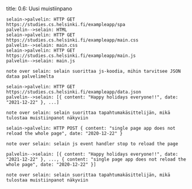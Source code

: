 title: 0.6: Uusi muistiinpano

    selain->palvelin: HTTP GET https://studies.cs.helsinki.fi/exampleapp/spa
    palvelin-->selain: HTML
    selain->palvelin: HTTP GET https://studies.cs.helsinki.fi/exampleapp/main.css
    palvelin-->selain: main.css
    selain->palvelin: HTTP GET https://studies.cs.helsinki.fi/exampleapp/main.js
    palvelin-->selain: main.js

    note over selain: selain suorittaa js-koodia, mihin tarvitsee JSON dataa palvelimelta

    selain->palvelin: HTTP GET https://studies.cs.helsinki.fi/exampleapp/data.json
    palvelin-->selain: [{ content: "Happy holidays everyone!!", date: "2021-12-22" }, ...]

    note over selain: selain suorittaa tapahtumakäsittelijän, mikä tulostaa muistiinpanot näkyviin

    selain->palvelin: HTTP POST { content: "single page app does not reload the whole page", date: "2020-12-22" }

    note over selain: selain js event handler stop to reload the page

    palvelin-->selain: [{ content: "Happy holidays everyone!!", date: "2021-12-22" }, ..., { content: "single page app does not reload the whole page", date: "2020-12-22" }]

    note over selain: selain suorittaa tapahtumakäsittelijän, mikä tulostaa muistiinpanot näkyviin